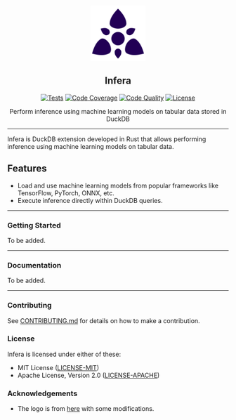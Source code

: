 <div align="center">
  <picture>
    <img alt="Infera Logo" src="logo.svg" height="25%" width="25%">
  </picture>
<br>

<h2>Infera</h2>

[![Tests](https://img.shields.io/github/actions/workflow/status/habedi/infera/tests.yml?label=tests&style=flat&labelColor=282c34&logo=github)](https://github.com/habedi/infera/actions/workflows/tests.yml)
[![Code Coverage](https://img.shields.io/codecov/c/github/habedi/infera?label=coverage&style=flat&labelColor=282c34&logo=codecov)](https://codecov.io/gh/habedi/infera)
[![Code Quality](https://img.shields.io/codefactor/grade/github/habedi/infera?label=quality&style=flat&labelColor=282c34&logo=codefactor)](https://www.codefactor.io/repository/github/habedi/infera)
[![License](https://img.shields.io/badge/license-MIT%2FApache--2.0-007ec6?style=flat&labelColor=282c34&logo=open-source-initiative)](https://github.com/habedi/infera)

Perform inference using machine learning models on tabular data stored in DuckDB

</div>

---

Infera is DuckDB extension developed in Rust that allows performing inference using machine learning models on tabular
data.

## Features

- Load and use machine learning models from popular frameworks like TensorFlow, PyTorch, ONNX, etc.
- Execute inference directly within DuckDB queries.

---

### Getting Started

To be added.

---

### Documentation

To be added.

---

### Contributing

See [CONTRIBUTING.md](CONTRIBUTING.md) for details on how to make a contribution.

### License

Infera is licensed under either of these:

* MIT License ([LICENSE-MIT](LICENSE-MIT))
* Apache License, Version 2.0 ([LICENSE-APACHE](LICENSE-APACHE))

### Acknowledgements

* The logo is from [here](https://www.svgrepo.com/svg/499306/overmind) with some modifications.
